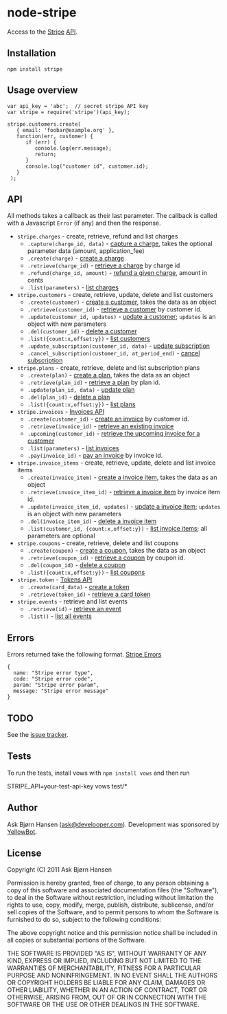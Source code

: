 # node-stripe

Access to the [Stripe](https://stripe.com/) [API](https://stripe.com/docs/api).


## Installation

`npm install stripe`

## Usage overview


    var api_key = 'abc';  // secret stripe API key
    var stripe = require('stripe')(api_key);

    stripe.customers.create(
       { email: 'foobar@example.org' },
       function(err, customer) {
          if (err) {
             console.log(err.message);
             return;
          }
          console.log("customer id", customer.id);
       }
     );


## API

All methods takes a callback as their last parameter. The callback is
called with a Javascript `Error` (if any) and then the response.

* `stripe.charges` - create, retrieve, refund and list charges
   * `.capture(charge_id, data)` - [capture a charge](https://stripe.com/docs/api#charge_capture), takes the optional parameter data (amount, application_fee)
   * `.create(charge)` - [create a charge](https://stripe.com/docs/api#create_charge)
   * `.retrieve(charge_id)` - [retrieve a charge](https://stripe.com/docs/api#retrieve_charge) by charge id
   * `.refund(charge_id, amount)` - [refund a given charge](https://stripe.com/docs/api#refund_charge), amount in cents
   * `.list(parameters)` - [list charges](https://stripe.com/docs/api#list_charges)
* `stripe.customers` - create, retrieve, update, delete and list customers
   * `.create(customer)` - [create a customer](https://stripe.com/docs/api#create_customer), takes the data as an object
   * `.retrieve(customer_id)` - [retrieve a customer](https://stripe.com/docs/api#retrieve_customer) by customer id.
   * `.update(customer_id, updates)` - [update a customer](https://stripe.com/docs/api#update_customer); `updates` is an object with new parameters
   * `.del(customer_id)` - [delete a customer](https://stripe.com/docs/api#delete_customer)
   * `.list({count:x,offset:y})` - [list customers](https://stripe.com/docs/api#list_customers)
   * `.update_subscription(customer_id, data)` - [update subscription](https://stripe.com/docs/api#update_subscription)
   * `.cancel_subscription(customer_id, at_period_end)` - [cancel subscription](https://stripe.com/docs/api#cancel_subscription)
* `stripe.plans` - create, retrieve, delete and list subscription plans
   * `.create(plan)` - [create a plan](https://stripe.com/docs/api#create_plan), takes the data as an object
   * `.retrieve(plan_id)` - [retrieve a plan](https://stripe.com/docs/api#retrieve_plan) by plan id.
   * `.update(plan_id, data)` - [update plan](https://stripe.com/docs/api#update_plan)
   * `.del(plan_id)` - [delete a plan](https://stripe.com/docs/api#delete_plan)
   * `.list({count:x,offset:y})` - [list plans](https://stripe.com/docs/api#list_plans)
* `stripe.invoices` - [Invoices API](https://stripe.com/docs/api#invoices)
   * `.create(customer_id)` - [create an invoice](https://stripe.com/docs/api#create_invoice) by customer id.
   * `.retrieve(invoice_id)` - [retrieve an existing invoice](https://stripe.com/docs/api?lang=curl#retrieve_invoice)
   * `.upcoming(customer_id)` - [retrieve the upcoming invoice for a customer](https://stripe.com/docs/api?lang=curl#retrieve_customer_invoice)
   * `.list(parameters)` - [list invoices](https://stripe.com/docs/api#list_customer_invoices)
   * `.pay(invoice_id)` - [pay an invoice](https://stripe.com/docs/api#pay_invoice) by invoice id.
* `stripe.invoice_items` - create, retrieve, update, delete and list invoice items
   * `.create(invoice_item)` - [create a invoice item](https://stripe.com/docs/api#create_invoiceitem), takes the data as an object
   * `.retrieve(invoice_item_id)` - [retrieve a invoice item](https://stripe.com/docs/api#retrieve_invoiceitem) by invoice item id.
   * `.update(invoice_item_id, updates)` - [update a invoice item](https://stripe.com/docs/api#update_invoiceitem); `updates` is an object with new parameters
   * `.del(invoice_item_id)` - [delete a invoice item](https://stripe.com/docs/api#delete_invoiceitem)
   * `.list(customer_id, {count:x,offset:y})` - [list invoice items](https://stripe.com/docs/api#list_invoiceitems); all parameters are optional
* `stripe.coupons` - create, retrieve, delete and list coupons
   * `.create(coupon)` - [create a coupon](https://stripe.com/docs/api#create_coupon), takes the data as an object
   * `.retrieve(coupon_id)` - [retrieve a coupon](https://stripe.com/docs/api#retrieve_coupon) by coupon id.
   * `.del(coupon_id)` - [delete a coupon](https://stripe.com/docs/api#delete_coupon)
   * `.list({count:x,offset:y})` - [list coupons](https://stripe.com/docs/api#list_coupons)
* `stripe.token` - [Tokens API](https://stripe.com/docs/api#tokens)
   * `.create(card_data)` - [create a token](https://stripe.com/docs/api#create_token)
   * `.retrieve(token_id)` - [retrieve a card token](https://stripe.com/docs/api#retrieve_token)
* `stripe.events` - retrieve and list events
   * `.retrieve(id)` - [retrieve an event](https://stripe.com/docs/api#retrieve_event)
   * `.list()` - [list all events](https://stripe.com/docs/api#list_events)

## Errors

Errors returned take the following format. [Stripe Errors](https://stripe.com/docs/api#errors)

    {
      name: "Stripe error type",
      code: "Stripe error code",
      param: "Stripe error param",
      message: "Stripe error message"
    }

## TODO

See the [issue tracker](http://github.com/abh/node-stripe).

## Tests

To run the tests, install vows with `npm install vows` and then run

   STRIPE_API=your-test-api-key vows test/*

## Author

Ask Bjørn Hansen (ask@develooper.com). Development was sponsored by [YellowBot](http://www.yellowbot.com/).

## License

Copyright (C) 2011 Ask Bjørn Hansen

Permission is hereby granted, free of charge, to any person obtaining a copy
of this software and associated documentation files (the "Software"), to deal
in the Software without restriction, including without limitation the rights
to use, copy, modify, merge, publish, distribute, sublicense, and/or sell
copies of the Software, and to permit persons to whom the Software is
furnished to do so, subject to the following conditions:

The above copyright notice and this permission notice shall be included in
all copies or substantial portions of the Software.

THE SOFTWARE IS PROVIDED "AS IS", WITHOUT WARRANTY OF ANY KIND, EXPRESS OR
IMPLIED, INCLUDING BUT NOT LIMITED TO THE WARRANTIES OF MERCHANTABILITY,
FITNESS FOR A PARTICULAR PURPOSE AND NONINFRINGEMENT. IN NO EVENT SHALL THE
AUTHORS OR COPYRIGHT HOLDERS BE LIABLE FOR ANY CLAIM, DAMAGES OR OTHER
LIABILITY, WHETHER IN AN ACTION OF CONTRACT, TORT OR OTHERWISE, ARISING FROM,
OUT OF OR IN CONNECTION WITH THE SOFTWARE OR THE USE OR OTHER DEALINGS IN
THE SOFTWARE.
